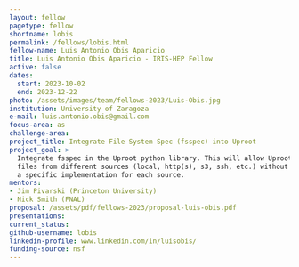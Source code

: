 ```yaml
---
layout: fellow
pagetype: fellow
shortname: lobis
permalink: /fellows/lobis.html
fellow-name: Luis Antonio Obis Aparicio
title: Luis Antonio Obis Aparicio - IRIS-HEP Fellow
active: false
dates:
  start: 2023-10-02
  end: 2023-12-22
photo: /assets/images/team/fellows-2023/Luis-Obis.jpg
institution: University of Zaragoza
e-mail: luis.antonio.obis@gmail.com
focus-area: as
challenge-area:
project_title: Integrate File System Spec (fsspec) into Uproot
project_goal: >
  Integrate fsspec in the Uproot python library. This will allow Uproot to read ROOT
  files from different sources (local, http(s), s3, ssh, etc.) without the need for
  a specific implementation for each source.
mentors:
- Jim Pivarski (Princeton University)
- Nick Smith (FNAL)
proposal: /assets/pdf/fellows-2023/proposal-luis-obis.pdf
presentations:
current_status:
github-username: lobis
linkedin-profile: www.linkedin.com/in/luisobis/
funding-source: nsf
---
```

